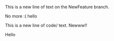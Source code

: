 
This is a new line of text on the NewFeature branch.



No more :( hello

This is a new line of code/ text.
Newww!!

Hello